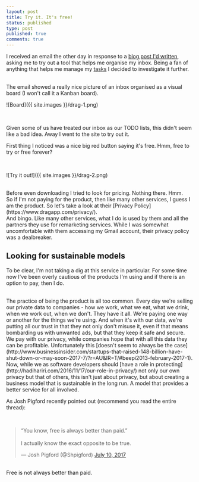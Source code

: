 ```yaml
---
layout: post
title: Try it. It's free! 
status: published
type: post
published: true
comments: true
---
```


I received an email the other day in response to a [blog post I'd written](https://blog.jetbrains.com/dotnet/2011/01/25/using-a-todo-list-more-effectively/), asking me to try out a tool that helps me organise my inbox. Being a fan of anything that
helps me manage my [tasks](http://hadihariri.com/2015/10/19/organizing-my-week-with-checkvist/) I decided to investigate it further.

<br/>
The email showed a really nice picture of an inbox organised as a visual board (I won't call it a Kanban board).
 
<br/>

![Board]({{ site.images }}/drag-1.png)

<br/>


Given some of us have treated our inbox as our TODO lists, this didn't seem like a bad idea. Away I went to the site to try out it. 



First thing I noticed was a nice big red button saying it's free. Hmm, free to try or free forever?
 
<br/>

![Try it out!]({{ site.images }}/drag-2.png)


<br/>
Before even downloading I tried to look for pricing. Nothing there. Hmm. 
<br/>
So if I'm not paying for the product, then like many other services, I guess I am the product. So let's take a look at their [Privacy Policy](https://www.dragapp.com/privacy/).

<br/>
And bingo. Like many other services, what I do is used by them and all the partners they use for remarketing services. While I was somewhat uncomfortable with them accessing my Gmail account, their privacy policy was a dealbreaker.


## Looking for sustainable models

To be clear, I'm not taking a dig at this service in particular. For some time now I've been overly cautious of the products I'm using and if there is an option to pay, then I do.
 
<br/> 
The practice of being the product is all too common. Every day we're selling our private data to companies - how we work, what we eat, what we drink, when we work out, when we don't. They have it all. 
 We're paying one way or another for the things we're using. And when it's with our data, we're putting all our trust in that they not only don't misuse it, even if that means bombarding us with unwanted ads, but that they keep it safe and secure.
 
<br/>
We pay with our privacy, while companies hope that with all this data they can be profitable. Unfortunately this [doesn't seem to always be the case](http://www.businessinsider.com/startups-that-raised-148-billion-have-shut-down-or-may-soon-2017-7/?r=AU&IR=T/#beepi2013-february-2017-1). 

<br/>
Now, while we as software developers should [have a role in protecting](http://hadihariri.com/2016/11/17/our-role-in-privacy/) not only our own privacy but that of others, this isn't just about privacy, but about creating 
a business model that is sustainable in the long run. A model that provides a better service for all involved. 
 

<br/>

As Josh Pigford recently pointed out (recommend you read the entire thread):

<br/>

<blockquote class="twitter-tweet" data-lang="en"><p lang="en" dir="ltr">“You know, free is always better than paid.”<br><br>I actually know the exact opposite to be true.</p>&mdash; Josh Pigford (@Shpigford) <a href="https://twitter.com/Shpigford/status/884415581520359425">July 10, 2017</a></blockquote>
<script async src="//platform.twitter.com/widgets.js" charset="utf-8"></script>


<br/>
Free is not always better than paid. 
